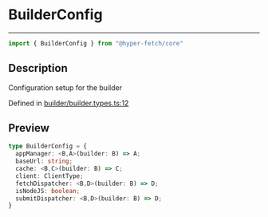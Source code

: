

# BuilderConfig

<div class="api-docs__separator" data-reactroot="">

---

</div><div class="api-docs__import" data-reactroot="">

```ts
import { BuilderConfig } from "@hyper-fetch/core"
```

</div><div class="api-docs__section">

## Description

</div><div class="api-docs__description"><span class="api-docs__do-not-parse">

Configuration setup for the builder

</span></div><p class="api-docs__definition">

Defined in [builder/builder.types.ts:12](https://github.com/BetterTyped/hyper-fetch/blob/4197368e/packages/core/src/builder/builder.types.ts#L12)

</p><div class="api-docs__section">

## Preview

</div><div class="api-docs__preview type">

```ts
type BuilderConfig = {
  appManager: <B,A>(builder: B) => A; 
  baseUrl: string; 
  cache: <B,C>(builder: B) => C; 
  client: ClientType; 
  fetchDispatcher: <B,D>(builder: B) => D; 
  isNodeJS: boolean; 
  submitDispatcher: <B,D>(builder: B) => D; 
}
```

</div>